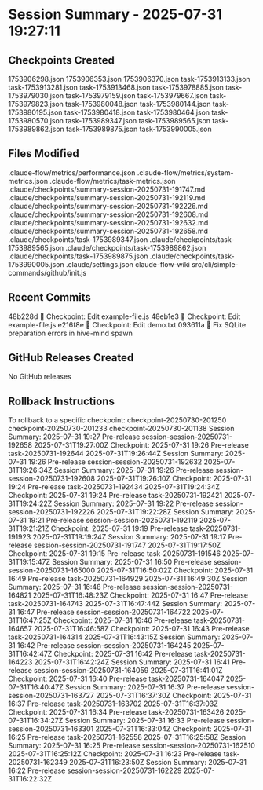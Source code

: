 # Session Summary - 2025-07-31 19:27:11

## Checkpoints Created
1753906298.json
1753906353.json
1753906370.json
task-1753913133.json
task-1753913281.json
task-1753913468.json
task-1753978885.json
task-1753979030.json
task-1753979159.json
task-1753979667.json
task-1753979823.json
task-1753980048.json
task-1753980144.json
task-1753980195.json
task-1753980418.json
task-1753980464.json
task-1753980570.json
task-1753989347.json
task-1753989565.json
task-1753989862.json
task-1753989875.json
task-1753990005.json

## Files Modified
.claude-flow/metrics/performance.json
.claude-flow/metrics/system-metrics.json
.claude-flow/metrics/task-metrics.json
.claude/checkpoints/summary-session-20250731-191747.md
.claude/checkpoints/summary-session-20250731-192119.md
.claude/checkpoints/summary-session-20250731-192226.md
.claude/checkpoints/summary-session-20250731-192608.md
.claude/checkpoints/summary-session-20250731-192632.md
.claude/checkpoints/summary-session-20250731-192658.md
.claude/checkpoints/task-1753989347.json
.claude/checkpoints/task-1753989565.json
.claude/checkpoints/task-1753989862.json
.claude/checkpoints/task-1753989875.json
.claude/checkpoints/task-1753990005.json
.claude/settings.json
claude-flow-wiki
src/cli/simple-commands/github/init.js

## Recent Commits
48b228d 🔖 Checkpoint: Edit example-file.js
48eb1e3 🔖 Checkpoint: Edit example-file.js
e216f8e 🔖 Checkpoint: Edit demo.txt
093611a 🔧 Fix SQLite preparation errors in hive-mind spawn

## GitHub Releases Created
No GitHub releases

## Rollback Instructions
To rollback to a specific checkpoint:
checkpoint-20250730-201250
checkpoint-20250730-201233
checkpoint-20250730-201138
Session Summary: 2025-07-31 19:27	Pre-release	session-session-20250731-192658	2025-07-31T19:27:00Z
Checkpoint: 2025-07-31 19:26	Pre-release	task-20250731-192644	2025-07-31T19:26:44Z
Session Summary: 2025-07-31 19:26	Pre-release	session-session-20250731-192632	2025-07-31T19:26:34Z
Session Summary: 2025-07-31 19:26	Pre-release	session-session-20250731-192608	2025-07-31T19:26:10Z
Checkpoint: 2025-07-31 19:24	Pre-release	task-20250731-192434	2025-07-31T19:24:34Z
Checkpoint: 2025-07-31 19:24	Pre-release	task-20250731-192421	2025-07-31T19:24:22Z
Session Summary: 2025-07-31 19:22	Pre-release	session-session-20250731-192226	2025-07-31T19:22:28Z
Session Summary: 2025-07-31 19:21	Pre-release	session-session-20250731-192119	2025-07-31T19:21:21Z
Checkpoint: 2025-07-31 19:19	Pre-release	task-20250731-191923	2025-07-31T19:19:24Z
Session Summary: 2025-07-31 19:17	Pre-release	session-session-20250731-191747	2025-07-31T19:17:50Z
Checkpoint: 2025-07-31 19:15	Pre-release	task-20250731-191546	2025-07-31T19:15:47Z
Session Summary: 2025-07-31 16:50	Pre-release	session-session-20250731-165000	2025-07-31T16:50:02Z
Checkpoint: 2025-07-31 16:49	Pre-release	task-20250731-164929	2025-07-31T16:49:30Z
Session Summary: 2025-07-31 16:48	Pre-release	session-session-20250731-164821	2025-07-31T16:48:23Z
Checkpoint: 2025-07-31 16:47	Pre-release	task-20250731-164743	2025-07-31T16:47:44Z
Session Summary: 2025-07-31 16:47	Pre-release	session-session-20250731-164722	2025-07-31T16:47:25Z
Checkpoint: 2025-07-31 16:46	Pre-release	task-20250731-164657	2025-07-31T16:46:58Z
Checkpoint: 2025-07-31 16:43	Pre-release	task-20250731-164314	2025-07-31T16:43:15Z
Session Summary: 2025-07-31 16:42	Pre-release	session-session-20250731-164245	2025-07-31T16:42:47Z
Checkpoint: 2025-07-31 16:42	Pre-release	task-20250731-164223	2025-07-31T16:42:24Z
Session Summary: 2025-07-31 16:41	Pre-release	session-session-20250731-164059	2025-07-31T16:41:01Z
Checkpoint: 2025-07-31 16:40	Pre-release	task-20250731-164047	2025-07-31T16:40:47Z
Session Summary: 2025-07-31 16:37	Pre-release	session-session-20250731-163727	2025-07-31T16:37:30Z
Checkpoint: 2025-07-31 16:37	Pre-release	task-20250731-163702	2025-07-31T16:37:03Z
Checkpoint: 2025-07-31 16:34	Pre-release	task-20250731-163426	2025-07-31T16:34:27Z
Session Summary: 2025-07-31 16:33	Pre-release	session-session-20250731-163301	2025-07-31T16:33:04Z
Checkpoint: 2025-07-31 16:25	Pre-release	task-20250731-162558	2025-07-31T16:25:58Z
Session Summary: 2025-07-31 16:25	Pre-release	session-session-20250731-162510	2025-07-31T16:25:12Z
Checkpoint: 2025-07-31 16:23	Pre-release	task-20250731-162349	2025-07-31T16:23:50Z
Session Summary: 2025-07-31 16:22	Pre-release	session-session-20250731-162229	2025-07-31T16:22:32Z
